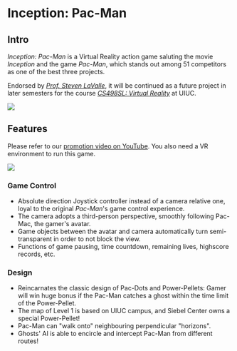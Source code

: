# Inception: Pac-Man

## Intro
*Inception: Pac-Man* is a Virtual Reality action game saluting the movie *Inception* and the game *Pac-Man*, which stands out among 51 competitors as one of the best three projects.

Endorsed by [*Prof. Steven LaValle*](http://msl.cs.illinois.edu/~lavalle/), it will be continued as a future project in later semesters for the course [*CS498SL: Virtual Reality*](https://courses.engr.illinois.edu/cs498sl3/gallery.php) at UIUC.

![](https://o3tjog.bn1302.livefilestore.com/y4m8MFX2230CjlYY3mOpnfpjoC0zShEZXm12snBZ5LRFn3RsYbYjsyBwJ_OFIjLd7NN2uqf6uLuK-P1bOpB1IXP2AXGODKI05-RzaX0M1E_-Fqc-nAWhwPhUCiRwkbIONH0u3jqRVOeo7sKZzAfQGMZTHWMEFIwfZQlk9s6qx3PqXKdiPE5mT4sR_OGvk_zVogMRu8AHn6UaEgNVwyTMKjkIg?width=1024&height=940&cropmode=none)

## Features
Please refer to our [promotion video on YouTube](https://www.youtube.com/watch?v=E0zpH-WiBlM).
You also need a VR environment to run this game.

![](https://c077na.bn1302.livefilestore.com/y4mUceMotq8q58qU1i9nhGwgVPveRfdZuEonN_dyJkiCrWYm_edO1Ujj6_4T-CsfVvkKFOGgOhbMVbsxZX3WHtbdAOZdnjvYTc01I7Qb2gTtqYdcy6YQdewhGPovAcomoM39KIHdK16mi8uaOtflbiA8h-K5ZB7yQQv8wkXw-Yd4piI6etoJHJHCaJlXjq4nAR-Wfua6Ql4F-VwNpj_r8q0sg?width=1024&height=768&cropmode=none)

### Game Control
* Absolute direction Joystick controller instead of a camera relative one, loyal to the original *Pac-Man*'s game control experience. 
* The camera adopts a third-person perspective, smoothly following Pac-Mac, the gamer's avatar.
* Game objects between the avatar and camera automatically turn semi-transparent in order to not block the view.
* Functions of game pausing, time countdown, remaining lives, highscore records, etc.

### Design
* Reincarnates the classic design of Pac-Dots and Power-Pellets: Gamer will win huge bonus if the Pac-Man catches a ghost within the time limit of the Power-Pellet.
* The map of Level 1 is based on UIUC campus, and Siebel Center owns a special Power-Pellet!
* Pac-Man can "walk onto" neighbouring perpendicular "horizons".
* Ghosts' AI is able to encircle and intercept Pac-Man from different routes!

